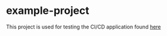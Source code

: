 # example-project

This project is used for testing the CI/CD application found [here](https://github.com/gg-mike/ci-cd-app)

